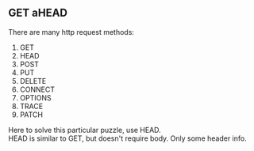## GET aHEAD
There are many http request methods:
1. GET
2. HEAD
3. POST
4. PUT
5. DELETE
6. CONNECT
7. OPTIONS
8. TRACE
9. PATCH

Here to solve this particular puzzle, use HEAD.  
HEAD is similar to GET, but doesn't require body. Only some header info.



